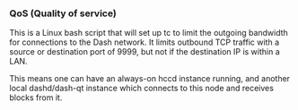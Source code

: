 ### QoS (Quality of service) ###

This is a Linux bash script that will set up tc to limit the outgoing bandwidth for connections to the Dash network. It limits outbound TCP traffic with a source or destination port of 9999, but not if the destination IP is within a LAN.

This means one can have an always-on hccd instance running, and another local dashd/dash-qt instance which connects to this node and receives blocks from it.
